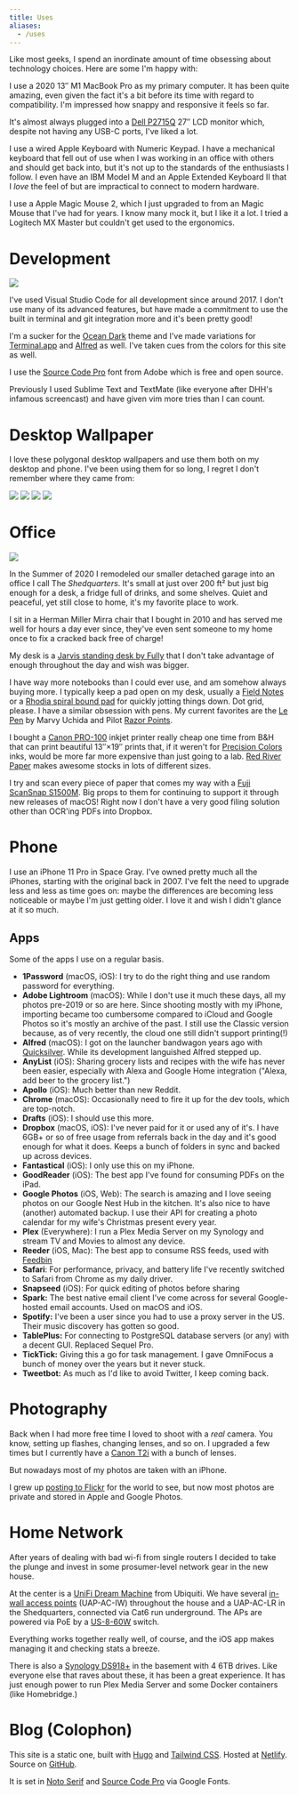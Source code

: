 ```yaml
---
title: Uses
aliases:
  - /uses
---
```


<div class="text-xl mb-4">
  Like most geeks, I spend an inordinate amount of time obsessing about technology choices. Here are some I'm happy with:
</div>

I use a 2020 13&Prime; M1 MacBook Pro as my primary computer. It has been quite amazing, even given the fact it's a bit before its time with regard to compatibility. I'm impressed how snappy and responsive it feels so far.

It's almost always plugged into a [Dell P2715Q](https://www.dell.com/is/business/p/dell-p2715q-monitor/pd) 27&Prime; LCD monitor which, despite not having any USB-C ports, I've liked a lot.

I use a wired Apple Keyboard with Numeric Keypad. I have a mechanical keyboard that fell out of use when I was working in an office with others and should get back into, but it's not up to the standards of the enthusiasts I follow. I even have an IBM Model M and an Apple Extended Keyboard II that I _love_ the feel of but are impractical to connect to modern hardware.

I use a Apple Magic Mouse 2, which I just upgraded to from an Magic Mouse that I've had for years. I know many mock it, but I like it a lot. I tried a Logitech MX Master but couldn't get used to the ergonomics.

# Development

![](https://icdn.remarkedusercontent.com/s/q:90/rs:fit:1280/aHR0cHM6Ly9jZG4ucmVtYXJrZWR1c2VyY29udGVudC5jb20vZmlsZS9yZW1hcmtlZC1wcm9kLzEvbWFya3MvV2VzbWl5bkEvU2NyZWVuJTIwU2hvdCUyMDIwMjAtMTItMTYlMjBhdCUyMDMuMTQuNTQlMjBQTS5wbmc.jpg)

I've used Visual Studio Code for all development since around 2017. I don't use many of its advanced features, but have made a commitment to use the built in terminal and git integration more and it's been pretty good!

I'm a sucker for the [Ocean Dark](https://marketplace.visualstudio.com/items?itemName=kleber-swf.ocean-dark-extended) theme and I've made variations for [Terminal.app](https://d1j4kwyjzsqmb8.cloudfront.net/KAM%20Ocean%20Dark.terminal) and [Alfred](https://d1j4kwyjzsqmb8.cloudfront.net/KAM%20Ocean%20Dark.alfredappearance) as well. I've taken cues from the colors for this site as well.

I use the [Source Code Pro](https://github.com/adobe-fonts/source-code-pro) font from Adobe which is free and open source.

Previously I used Sublime Text and TextMate (like everyone after DHH's infamous screencast) and have given vim more tries than I can count.

# Desktop Wallpaper

I love these polygonal desktop wallpapers and use them both on my desktop and phone. I've been using them for so long, I regret I don't remember where they came from:

<div class="flex space-x-1">
  <a href="https://d1j4kwyjzsqmb8.cloudfront.net/color1.png"><img src="https://icdn.remarkedusercontent.com/s/sh:0.5/rs:fit:256/aHR0cHM6Ly9jZG4ucmVtYXJrZWR1c2VyY29udGVudC5jb20vZmlsZS9yZW1hcmtlZC1wcm9kLzEvbWFya3MvcEdzQWk2ZW0vY29sb3IxLnBuZw.png" /></a>
  <a href="https://d1j4kwyjzsqmb8.cloudfront.net/color9.png"><img src="https://icdn.remarkedusercontent.com/s/sh:0.5/rs:fit:256/aHR0cHM6Ly9jZG4ucmVtYXJrZWR1c2VyY29udGVudC5jb20vZmlsZS9yZW1hcmtlZC1wcm9kLzEvbWFya3MvWGVzWGlKWUIvY29sb3I5LnBuZw.png" /></a>
  <a href="https://d1j4kwyjzsqmb8.cloudfront.net/color14.png"><img src="https://icdn.remarkedusercontent.com/s/sh:0.5/rs:fit:256/aHR0cHM6Ly9jZG4ucmVtYXJrZWR1c2VyY29udGVudC5jb20vZmlsZS9yZW1hcmtlZC1wcm9kLzEvbWFya3MvZTJzYWlRVkovY29sb3IxNC5wbmc.png" /></a>
  <a href="https://d1j4kwyjzsqmb8.cloudfront.net/color18.png"><img src="https://icdn.remarkedusercontent.com/s/sh:0.5/rs:fit:256/aHR0cHM6Ly9jZG4ucmVtYXJrZWR1c2VyY29udGVudC5jb20vZmlsZS9yZW1hcmtlZC1wcm9kLzEvbWFya3MvbmFzd2lhZTMvY29sb3IxOC5wbmc.png" /></a>
</div>

# Office

![](https://icdn.remarkedusercontent.com/s/sh:0.5/q:80/rs:fit:1280/aHR0cHM6Ly9jZG4ucmVtYXJrZWR1c2VyY29udGVudC5jb20vZmlsZS9yZW1hcmtlZC1wcm9kLzEvbWFya3Mvd29zNmk4UE0vSU1HXzA1NjguanBn.jpg)

In the Summer of 2020 I remodeled our smaller detached garage into an office I call The _Shedquarters_. It's small at just over 200 ft&sup2; but just big enough for a desk, a fridge full of drinks, and some shelves. Quiet and peaceful, yet still close to home, it's my favorite place to work.

I sit in a Herman Miller Mirra chair that I bought in 2010 and has served me well for hours a day ever since, they've even sent someone to my home once to fix a cracked back free of charge!

My desk is a [Jarvis standing desk by Fully](https://www.fully.com/standing-desks/jarvis/jarvis-adjustable-height-desk-bamboo.html) that I don't take advantage of enough throughout the day and wish was bigger.

I have way more notebooks than I could ever use, and am somehow always buying more. I typically keep a pad open on my desk, usually a [Field Notes](https://fieldnotesbrand.com/products/pitch-black-memo-book) or a [Rhodia spiral bound pad](https://rhodiapads.com/collections_spiral_A5.php) for quickly jotting things down. Dot grid, please. I have a similar obsession with pens. My current favorites are the [Le Pen](https://uchida.com/products/le-pen) by Marvy Uchida and Pilot [Razor Points](http://pilotpen.us/brands/razor-point/razor-point/).

I bought a [Canon PRO-100](https://www.usa.canon.com/internet/portal/us/home/products/details/professional-large-format-printers/professional-inkjet-printers/pro-100) inkjet printer really cheap one time from B&H that can print beautiful 13&Prime;&times;19&Prime; prints that, if it weren't for [Precision Colors](https://www.precisioncolors.com) inks, would be more far more expensive than just going to a lab. [Red River Paper](https://www.redrivercatalog.com) makes awesome stocks in lots of different sizes.

I try and scan every piece of paper that comes my way with a [Fuji ScanSnap S1500M](https://www.fujitsu.com/global/products/computing/peripheral/scanners/scansnap/discontinued/s1500m/s1500m.html). Big props to them for continuing to support it through new releases of macOS! Right now I don't have a very good filing solution other than OCR'ing PDFs into Dropbox.

# Phone

I use an iPhone 11 Pro in Space Gray. I've owned pretty much all the iPhones, starting with the original back in 2007. I've felt the need to upgrade less and less as time goes on: maybe the differences are becoming less noticeable or maybe I'm just getting older. I love it and wish I didn't glance at it so much.

## Apps

Some of the apps I use on a regular basis.

* **1Password** (macOS, iOS): I try to do the right thing and use random password for everything.
* **Adobe Lightroom** (macOS): While I don't use it much these days, all my photos pre-2019 or so are here. Since shooting mostly with my iPhone, importing became too cumbersome compared to iCloud and Google Photos so it's mostly an archive of the past. I still use the Classic version because, as of very recently, the cloud one still didn't support printing(!)
* **Alfred** (macOS): I got on the launcher bandwagon years ago with [Quicksilver](https://qsapp.com). While its development languished Alfred stepped up.
* **AnyList** (iOS): Sharing grocery lists and recipes with the wife has never been easier, especially with Alexa and Google Home integration ("Alexa, add beer to the grocery list.")
* **Apollo** (iOS): Much better than new Reddit.
* **Chrome** (macOS): Occasionally need to fire it up for the dev tools, which are top-notch.
* **Drafts** (iOS): I should use this more.
* **Dropbox** (macOS, iOS): I've never paid for it or used any of it's. I have 6GB+ or so of free usage from referrals back in the day and it's good enough for what it does. Keeps a bunch of folders in sync and backed up across devices.
* **Fantastical** (iOS): I only use this on my iPhone.
* **GoodReader** (iOS): The best app I've found for consuming PDFs on the iPad.
* **Google Photos** (iOS, Web): The search is amazing and I love seeing photos on our Google Nest Hub in the kitchen. It's also nice to have (another) automated backup. I use their API for creating a photo calendar for my wife's Christmas present every year.
* **Plex** (Everywhere): I run a Plex Media Server on my Synology and stream TV and Movies to almost any device.
* **Reeder** (iOS, Mac): The best app to consume RSS feeds, used with [Feedbin](https://feedbin.com)
* **Safari**: For performance, privacy, and battery life I've recently switched to Safari from Chrome as my daily driver.
* **Snapseed** (iOS): For quick editing of photos before sharing
* **Spark:** The best native email client I've come across for several Google-hosted email accounts. Used on macOS and iOS.
* **Spotify:** I've been a user since you had to use a proxy server in the US. Their music discovery has gotten so good.
* **TablePlus:** For connecting to PostgreSQL database servers (or any) with a decent GUI. Replaced Sequel Pro.
* **TickTick:** Giving this a go for task management. I gave OmniFocus a bunch of money over the years but it never stuck.
* **Tweetbot:** As much as I'd like to avoid Twitter, I keep coming back.

# Photography

Back when I had more free time I loved to shoot with a _real_ camera. You know, setting up flashes, changing lenses, and so on. I upgraded a few times but I currently have a [Canon T2i](https://shop.usa.canon.com/shop/en/catalog/eos-rebel-t2i-body) with a bunch of lenses.

But nowadays most of my photos are taken with an iPhone.

I grew up [posting to Flickr](https://www.flickr.com/photos/kevinmarsh/) for the world to see, but now most photos are private and stored in Apple and Google Photos.

# Home Network

After years of dealing with bad wi-fi from single routers I decided to take the plunge and invest in some prosumer-level network gear in the new house.

At the center is a [UniFi Dream Machine](https://store.ui.com/collections/unifi-network-routing-switching/products/unifi-dream-machine) from Ubiquiti. We have several [in-wall access points](https://inwall.ui.com) (UAP-AC-IW) throughout the house and a UAP-AC-LR in the Shedquarters, connected via Cat6 run underground. The APs are powered via PoE by a [US-8-60W](https://www.ui.com/unifi-switching/unifi-switch-8/) switch.

Everything works together really well, of course, and the iOS app makes managing it and checking stats a breeze.

There is also a [Synology DS918+](https://www.amazon.com/Synology-bay-DiskStation-DS918-Diskless/dp/B075N1Z9LT) in the basement with 4 6TB drives. Like everyone else that raves about these, it has been a great experience. It has just enough power to run Plex Media Server and some Docker containers (like Homebridge.)

# Blog (Colophon)

This site is a static one, built with [Hugo](https://gohugo.io) and [Tailwind CSS](https://tailwindcss.com). Hosted at [Netlify](https://www.netlify.com). Source on [GitHub](https://github.com/kmarsh/kevinmarsh.com).

It is set in [Noto Serif](https://fonts.google.com/specimen/Noto+Serif?query=noto+serif) and [Source Code Pro](https://fonts.google.com/specimen/Source+Code+Pro?query=source+code+pro) via Google Fonts.
